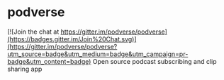 # podverse

[![Join the chat at https://gitter.im/podverse/podverse](https://badges.gitter.im/Join%20Chat.svg)](https://gitter.im/podverse/podverse?utm_source=badge&utm_medium=badge&utm_campaign=pr-badge&utm_content=badge)
Open source podcast subscribing and clip sharing app
